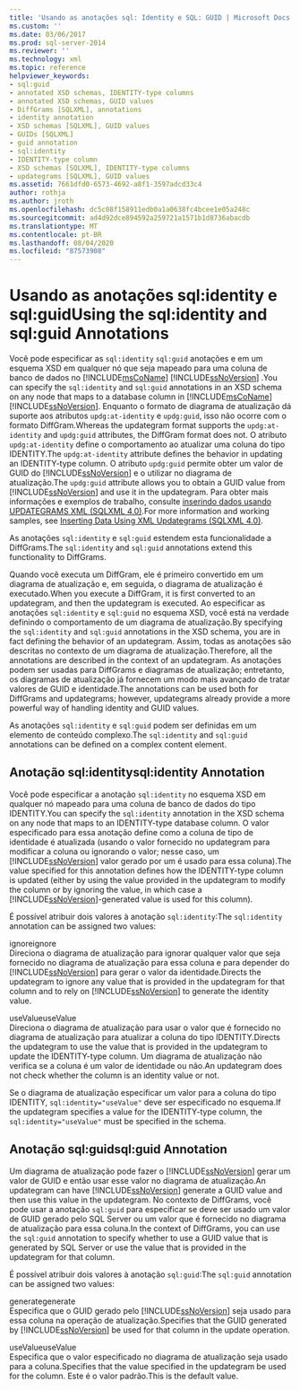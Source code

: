 ```yaml
---
title: 'Usando as anotações sql: Identity e SQL: GUID | Microsoft Docs'
ms.custom: ''
ms.date: 03/06/2017
ms.prod: sql-server-2014
ms.reviewer: ''
ms.technology: xml
ms.topic: reference
helpviewer_keywords:
- sql:guid
- annotated XSD schemas, IDENTITY-type columns
- annotated XSD schemas, GUID values
- DiffGrams [SQLXML], annotations
- identity annotation
- XSD schemas [SQLXML], GUID values
- GUIDs [SQLXML]
- guid annotation
- sql:identity
- IDENTITY-type column
- XSD schemas [SQLXML], IDENTITY-type columns
- updategrams [SQLXML], GUID values
ms.assetid: 7661dfd0-6573-4692-a8f1-3597adcd33c4
author: rothja
ms.author: jroth
ms.openlocfilehash: dc5c08f158911edb0a1a0638fc4bcee1e05a248c
ms.sourcegitcommit: ad4d92dce894592a259721a1571b1d8736abacdb
ms.translationtype: MT
ms.contentlocale: pt-BR
ms.lasthandoff: 08/04/2020
ms.locfileid: "87573908"
---
```

# <a name="using-the-sqlidentity-and-sqlguid-annotations"></a><span data-ttu-id="00a58-102">Usando as anotações sql:identity e sql:guid</span><span class="sxs-lookup"><span data-stu-id="00a58-102">Using the sql:identity and sql:guid Annotations</span></span>
  <span data-ttu-id="00a58-103">Você pode especificar as `sql:identity` `sql:guid` anotações e em um esquema XSD em qualquer nó que seja mapeado para uma coluna de banco de dados no [!INCLUDE[msCoName](../../includes/msconame-md.md)] [!INCLUDE[ssNoVersion](../../includes/ssnoversion-md.md)] .</span><span class="sxs-lookup"><span data-stu-id="00a58-103">You can specify the `sql:identity` and `sql:guid` annotations in an XSD schema on any node that maps to a database column in [!INCLUDE[msCoName](../../includes/msconame-md.md)] [!INCLUDE[ssNoVersion](../../includes/ssnoversion-md.md)].</span></span> <span data-ttu-id="00a58-104">Enquanto o formato de diagrama de atualização dá suporte aos atributos `updg:at-identity` e `updg:guid`, isso não ocorre com o formato DiffGram.</span><span class="sxs-lookup"><span data-stu-id="00a58-104">Whereas the updategram format supports the `updg:at-identity` and `updg:guid` attributes, the DiffGram format does not.</span></span> <span data-ttu-id="00a58-105">O atributo `updg:at-identity` define o comportamento ao atualizar uma coluna do tipo IDENTITY.</span><span class="sxs-lookup"><span data-stu-id="00a58-105">The `updg:at-identity` attribute defines the behavior in updating an IDENTITY-type column.</span></span> <span data-ttu-id="00a58-106">O atributo `updg:guid` permite obter um valor de GUID do [!INCLUDE[ssNoVersion](../../includes/ssnoversion-md.md)] e o utilizar no diagrama de atualização.</span><span class="sxs-lookup"><span data-stu-id="00a58-106">The `updg:guid` attribute allows you to obtain a GUID value from [!INCLUDE[ssNoVersion](../../includes/ssnoversion-md.md)] and use it in the updategram.</span></span> <span data-ttu-id="00a58-107">Para obter mais informações e exemplos de trabalho, consulte [inserindo dados usando UPDATEGRAMS XML &#40;SQLXML 4,0&#41;](../sqlxml-annotated-xsd-schemas-xpath-queries/updategrams/inserting-data-using-xml-updategrams-sqlxml-4-0.md).</span><span class="sxs-lookup"><span data-stu-id="00a58-107">For more information and working samples, see [Inserting Data Using XML Updategrams &#40;SQLXML 4.0&#41;](../sqlxml-annotated-xsd-schemas-xpath-queries/updategrams/inserting-data-using-xml-updategrams-sqlxml-4-0.md).</span></span>  
  
 <span data-ttu-id="00a58-108">As anotações `sql:identity` e `sql:guid` estendem esta funcionalidade a DiffGrams.</span><span class="sxs-lookup"><span data-stu-id="00a58-108">The `sql:identity` and `sql:guid` annotations extend this functionality to DiffGrams.</span></span>  
  
 <span data-ttu-id="00a58-109">Quando você executa um DiffGram, ele é primeiro convertido em um diagrama de atualização e, em seguida, o diagrama de atualização é executado.</span><span class="sxs-lookup"><span data-stu-id="00a58-109">When you execute a DiffGram, it is first converted to an updategram, and then the updategram is executed.</span></span> <span data-ttu-id="00a58-110">Ao especificar as anotações `sql:identity` e `sql:guid` no esquema XSD, você está na verdade definindo o comportamento de um diagrama de atualização.</span><span class="sxs-lookup"><span data-stu-id="00a58-110">By specifying the `sql:identity` and `sql:guid` annotations in the XSD schema, you are in fact defining the behavior of an updategram.</span></span> <span data-ttu-id="00a58-111">Assim, todas as anotações são descritas no contexto de um diagrama de atualização.</span><span class="sxs-lookup"><span data-stu-id="00a58-111">Therefore, all the annotations are described in the context of an updategram.</span></span> <span data-ttu-id="00a58-112">As anotações podem ser usadas para DiffGrams e diagramas de atualização; entretanto, os diagramas de atualização já fornecem um modo mais avançado de tratar valores de GUID e identidade.</span><span class="sxs-lookup"><span data-stu-id="00a58-112">The annotations can be used both for DiffGrams and updategrams; however, updategrams already provide a more powerful way of handling identity and GUID values.</span></span>  
  
 <span data-ttu-id="00a58-113">As anotações `sql:identity` e `sql:guid` podem ser definidas em um elemento de conteúdo complexo.</span><span class="sxs-lookup"><span data-stu-id="00a58-113">The `sql:identity` and `sql:guid` annotations can be defined on a complex content element.</span></span>  
  
## <a name="sqlidentity-annotation"></a><span data-ttu-id="00a58-114">Anotação sql:identity</span><span class="sxs-lookup"><span data-stu-id="00a58-114">sql:identity Annotation</span></span>  
 <span data-ttu-id="00a58-115">Você pode especificar a anotação `sql:identity` no esquema XSD em qualquer nó mapeado para uma coluna de banco de dados do tipo IDENTITY.</span><span class="sxs-lookup"><span data-stu-id="00a58-115">You can specify the `sql:identity` annotation in the XSD schema on any node that maps to an IDENTITY-type database column.</span></span> <span data-ttu-id="00a58-116">O valor especificado para essa anotação define como a coluna de tipo de identidade é atualizada (usando o valor fornecido no updategram para modificar a coluna ou ignorando o valor; nesse caso, um [!INCLUDE[ssNoVersion](../../includes/ssnoversion-md.md)] valor gerado por um é usado para essa coluna).</span><span class="sxs-lookup"><span data-stu-id="00a58-116">The value specified for this annotation defines how the IDENTITY-type column is updated (either by using the value provided in the updategram to modify the column or by ignoring the value, in which case a [!INCLUDE[ssNoVersion](../../includes/ssnoversion-md.md)]-generated value is used for this column).</span></span>  
  
 <span data-ttu-id="00a58-117">É possível atribuir dois valores à anotação `sql:identity`:</span><span class="sxs-lookup"><span data-stu-id="00a58-117">The `sql:identity` annotation can be assigned two values:</span></span>  
  
 <span data-ttu-id="00a58-118">ignore</span><span class="sxs-lookup"><span data-stu-id="00a58-118">ignore</span></span>  
 <span data-ttu-id="00a58-119">Direciona o diagrama de atualização para ignorar qualquer valor que seja fornecido no diagrama de atualização para essa coluna e para depender do [!INCLUDE[ssNoVersion](../../includes/ssnoversion-md.md)] para gerar o valor da identidade.</span><span class="sxs-lookup"><span data-stu-id="00a58-119">Directs the updategram to ignore any value that is provided in the updategram for that column and to rely on [!INCLUDE[ssNoVersion](../../includes/ssnoversion-md.md)] to generate the identity value.</span></span>  
  
 <span data-ttu-id="00a58-120">useValue</span><span class="sxs-lookup"><span data-stu-id="00a58-120">useValue</span></span>  
 <span data-ttu-id="00a58-121">Direciona o diagrama de atualização para usar o valor que é fornecido no diagrama de atualização para atualizar a coluna do tipo IDENTITY.</span><span class="sxs-lookup"><span data-stu-id="00a58-121">Directs the updategram to use the value that is provided in the updategram to update the IDENTITY-type column.</span></span> <span data-ttu-id="00a58-122">Um diagrama de atualização não verifica se a coluna é um valor de identidade ou não.</span><span class="sxs-lookup"><span data-stu-id="00a58-122">An updategram does not check whether the column is an identity value or not.</span></span>  
  
 <span data-ttu-id="00a58-123">Se o diagrama de atualização especificar um valor para a coluna do tipo IDENTITY, `sql:identity="useValue"` deve ser especificado no esquema.</span><span class="sxs-lookup"><span data-stu-id="00a58-123">If the updategram specifies a value for the IDENTITY-type column, the `sql:identity="useValue"` must be specified in the schema.</span></span>  
  
## <a name="sqlguid-annotation"></a><span data-ttu-id="00a58-124">Anotação sql:guid</span><span class="sxs-lookup"><span data-stu-id="00a58-124">sql:guid Annotation</span></span>  
 <span data-ttu-id="00a58-125">Um diagrama de atualização pode fazer o [!INCLUDE[ssNoVersion](../../includes/ssnoversion-md.md)] gerar um valor de GUID e então usar esse valor no diagrama de atualização.</span><span class="sxs-lookup"><span data-stu-id="00a58-125">An updategram can have [!INCLUDE[ssNoVersion](../../includes/ssnoversion-md.md)] generate a GUID value and then use this value in the updategram.</span></span> <span data-ttu-id="00a58-126">No contexto de DiffGrams, você pode usar a anotação `sql:guid` para especificar se deve ser usado um valor de GUID gerado pelo SQL Server ou um valor que é fornecido no diagrama de atualização para essa coluna.</span><span class="sxs-lookup"><span data-stu-id="00a58-126">In the context of DiffGrams, you can use the `sql:guid` annotation to specify whether to use a GUID value that is generated by SQL Server or use the value that is provided in the updategram for that column.</span></span>  
  
 <span data-ttu-id="00a58-127">É possível atribuir dois valores à anotação `sql:guid`:</span><span class="sxs-lookup"><span data-stu-id="00a58-127">The `sql:guid` annotation can be assigned two values:</span></span>  
  
 <span data-ttu-id="00a58-128">generate</span><span class="sxs-lookup"><span data-stu-id="00a58-128">generate</span></span>  
 <span data-ttu-id="00a58-129">Especifica que o GUID gerado pelo [!INCLUDE[ssNoVersion](../../includes/ssnoversion-md.md)] seja usado para essa coluna na operação de atualização.</span><span class="sxs-lookup"><span data-stu-id="00a58-129">Specifies that the GUID generated by [!INCLUDE[ssNoVersion](../../includes/ssnoversion-md.md)] be used for that column in the update operation.</span></span>  
  
 <span data-ttu-id="00a58-130">useValue</span><span class="sxs-lookup"><span data-stu-id="00a58-130">useValue</span></span>  
 <span data-ttu-id="00a58-131">Especifica que o valor especificado no diagrama de atualização seja usado para a coluna.</span><span class="sxs-lookup"><span data-stu-id="00a58-131">Specifies that the value specified in the updategram be used for the column.</span></span> <span data-ttu-id="00a58-132">Este é o valor padrão.</span><span class="sxs-lookup"><span data-stu-id="00a58-132">This is the default value.</span></span>  
  
  
